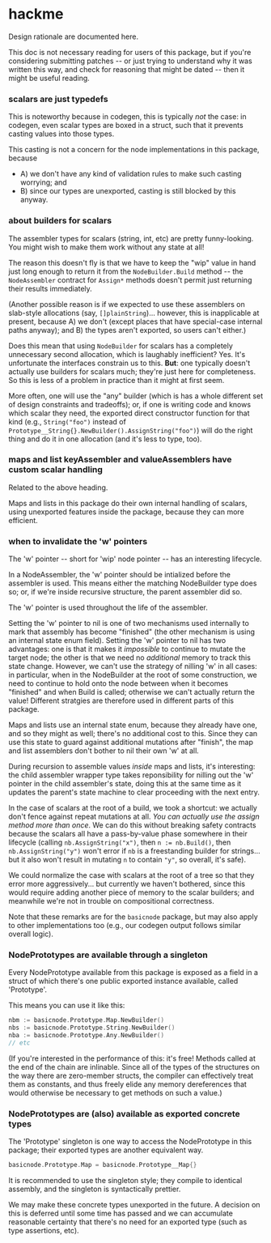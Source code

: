 hackme
======

Design rationale are documented here.

This doc is not necessary reading for users of this package,
but if you're considering submitting patches -- or just trying to understand
why it was written this way, and check for reasoning that might be dated --
then it might be useful reading.

### scalars are just typedefs

This is noteworthy because in codegen, this is typically *not* the case:
in codegen, even scalar types are boxed in a struct, such that it prevents
casting values into those types.

This casting is not a concern for the node implementations in this package, because

- A) we don't have any kind of validation rules to make such casting worrying; and
- B) since our types are unexported, casting is still blocked by this anyway.

### about builders for scalars

The assembler types for scalars (string, int, etc) are pretty funny-looking.
You might wish to make them work without any state at all!

The reason this doesn't fly is that we have to keep the "wip" value in hand
just long enough to return it from the `NodeBuilder.Build` method -- the
`NodeAssembler` contract for `Assign*` methods doesn't permit just returning
their results immediately.

(Another possible reason is if we expected to use these assemblers on
slab-style allocations (say, `[]plainString`)...
however, this is inapplicable at present, because
A) we don't (except places that have special-case internal paths anyway); and
B) the types aren't exported, so users can't either.)

Does this mean that using `NodeBuilder` for scalars has a completely
unnecessary second allocation, which is laughably inefficient?  Yes.
It's unfortunate the interfaces constrain us to this.
**But**: one typically doesn't actually use builders for scalars much;
they're just here for completeness.
So this is less of a problem in practice than it might at first seem.

More often, one will use the "any" builder (which is has a whole different set
of design constraints and tradeoffs);
or, if one is writing code and knows which scalar they need, the exported
direct constructor function for that kind
(e.g., `String("foo")` instead of `Prototype__String{}.NewBuilder().AssignString("foo")`)
will do the right thing and do it in one allocation (and it's less to type, too).

### maps and list keyAssembler and valueAssemblers have custom scalar handling

Related to the above heading.

Maps and lists in this package do their own internal handling of scalars,
using unexported features inside the package, because they can more efficient.

### when to invalidate the 'w' pointers

The 'w' pointer -- short for 'wip' node pointer -- has an interesting lifecycle.

In a NodeAssembler, the 'w' pointer should be intialized before the assembler is used.
This means either the matching NodeBuilder type does so; or,
if we're inside recursive structure, the parent assembler did so.

The 'w' pointer is used throughout the life of the assembler.

Setting the 'w' pointer to nil is one of two mechanisms used internally
to mark that assembly has become "finished" (the other mechanism is using
an internal state enum field).
Setting the 'w' pointer to nil has two advantages:
one is that it makes it *impossible* to continue to mutate the target node;
the other is that we need no *additional* memory to track this state change.
However, we can't use the strategy of nilling 'w' in all cases: in particular,
when in the NodeBuilder at the root of some construction,
we need to continue to hold onto the node between when it becomes "finished"
and when Build is called; otherwise we can't actually return the value!
Different stratgies are therefore used in different parts of this package.

Maps and lists use an internal state enum, because they already have one,
and so they might as well; there's no additional cost to this.
Since they can use this state to guard against additional mutations after "finish",
the map and list assemblers don't bother to nil their own 'w' at all.

During recursion to assemble values _inside_ maps and lists, it's interesting:
the child assembler wrapper type takes reponsibility for nilling out
the 'w' pointer in the child assembler's state, doing this at the same time as
it updates the parent's state machine to clear proceeding with the next entry.

In the case of scalars at the root of a build, we took a shortcut:
we actually don't fence against repeat mutations at all.
*You can actually use the assign method more than once*.
We can do this without breaking safety contracts because the scalars
all have a pass-by-value phase somewhere in their lifecycle
(calling `nb.AssignString("x")`, then `n := nb.Build()`, then `nb.AssignString("y")`
won't error if `nb` is a freestanding builder for strings... but it also
won't result in mutating `n` to contain `"y"`, so overall, it's safe).

We could normalize the case with scalars at the root of a tree so that they
error more aggressively... but currently we haven't bothered, since this would
require adding another piece of memory to the scalar builders; and meanwhile
we're not in trouble on compositional correctness.

Note that these remarks are for the `basicnode` package, but may also
apply to other implementations too (e.g., our codegen output follows similar
overall logic).

### NodePrototypes are available through a singleton

Every NodePrototype available from this package is exposed as a field
in a struct of which there's one public exported instance available,
called 'Prototype'.

This means you can use it like this:

```go
nbm := basicnode.Prototype.Map.NewBuilder()
nbs := basicnode.Prototype.String.NewBuilder()
nba := basicnode.Prototype.Any.NewBuilder()
// etc
```

(If you're interested in the performance of this: it's free!
Methods called at the end of the chain are inlinable.
Since all of the types of the structures on the way there are zero-member
structs, the compiler can effectively treat them as constants,
and thus freely elide any memory dereferences that would
otherwise be necessary to get methods on such a value.)

### NodePrototypes are (also) available as exported concrete types

The 'Prototype' singleton is one way to access the NodePrototype in this package;
their exported types are another equivalent way.

```go
basicnode.Prototype.Map = basicnode.Prototype__Map{}
```

It is recommended to use the singleton style;
they compile to identical assembly, and the singleton is syntactically prettier.

We may make these concrete types unexported in the future.
A decision on this is deferred until some time has passed and
we can accumulate reasonable certainty that there's no need for an exported type
(such as type assertions, etc).

